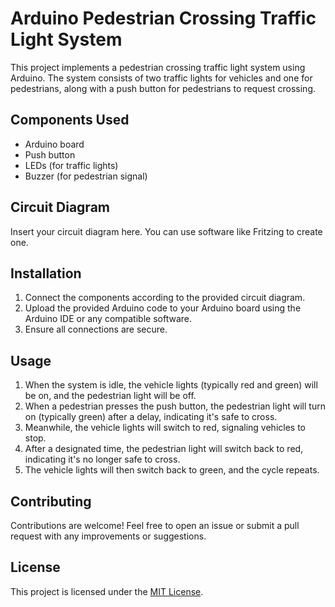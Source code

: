 # Arduino Pedestrian Crossing Traffic Light System

This project implements a pedestrian crossing traffic light system using Arduino. The system consists of two traffic lights for vehicles and one for pedestrians, along with a push button for pedestrians to request crossing.

## Components Used

- Arduino board
- Push button
- LEDs (for traffic lights)
- Buzzer (for pedestrian signal)

## Circuit Diagram

Insert your circuit diagram here. You can use software like Fritzing to create one.

## Installation

1. Connect the components according to the provided circuit diagram.
2. Upload the provided Arduino code to your Arduino board using the Arduino IDE or any compatible software.
3. Ensure all connections are secure.

## Usage

1. When the system is idle, the vehicle lights (typically red and green) will be on, and the pedestrian light will be off.
2. When a pedestrian presses the push button, the pedestrian light will turn on (typically green) after a delay, indicating it's safe to cross.
3. Meanwhile, the vehicle lights will switch to red, signaling vehicles to stop.
4. After a designated time, the pedestrian light will switch back to red, indicating it's no longer safe to cross.
5. The vehicle lights will then switch back to green, and the cycle repeats.

## Contributing

Contributions are welcome! Feel free to open an issue or submit a pull request with any improvements or suggestions.

## License

This project is licensed under the [MIT License](LICENSE).
